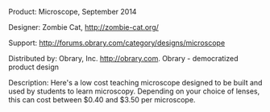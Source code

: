 Product: Microscope, September 2014

Designer: Zombie Cat, http://zombie-cat.org/

Support:  http://forums.obrary.com/category/designs/microscope

Distributed by:  Obrary, Inc.  http://obrary.com.  Obrary - democratized product design

Description:
Here's a low cost teaching microscope designed to be built and used by students to learn microscopy. Depending on your choice of lenses, this can cost between $0.40 and $3.50 per microscope. 